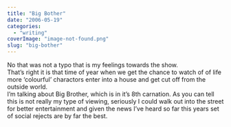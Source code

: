 ```yaml
---
title: "Big Bother"
date: "2006-05-19"
categories: 
  - "writing"
coverImage: "image-not-found.png"
slug: "big-bother"
---
```


No that was not a typo that is my feelings towards the show.  
That’s right it is that time of year when we get the chance to watch of of life more ‘colourful’ charactors enter into a house and get cut off from the outside world.  
I’m talking about Big Brother, which is in it’s 8th carnation. As you can tell this is not really my type of viewing, seriously I could walk out into the street for better entertainment and given the news I’ve heard so far this years set of social rejects are by far the best.
